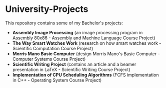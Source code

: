 # University-Projects
This repository contains some of my Bachelor's projects:
- **Assembly Image Processing** (an image processing program in Assembly 80x86 - Assembly and Machine Language Course Project)
- **The Way Smart Watches Work** (research on how smart watches work - Scientific Computation Course Project)
- **Morris Mano Basic Computer** (design Morris Mano's Basic Computer - Computer Systems Course Project)
- **Scientific Writing Project** (contains an article and a beamer presentation in LaTeX - Scientific Writing Course Project)
- **Implementation of CPU Scheduling Algorithms** (FCFS implementation in C++ - Operating System Course Project)
